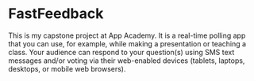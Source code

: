 FastFeedback
===

This is my capstone project at App Academy. It is a real-time polling app that you can use, for example, while making a presentation or teaching a class. Your audience can respond to your question(s) using SMS text messages and/or voting via their web-enabled devices (tablets, laptops, desktops, or mobile web browsers).